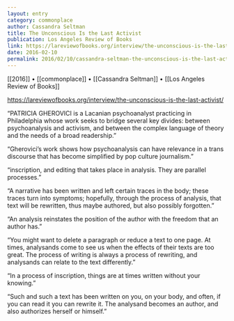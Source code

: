 ```yaml
---
layout: entry
category: commonplace
author: Cassandra Seltman
title: The Unconscious Is the Last Activist
publication: Los Angeles Review of Books
link: https://lareviewofbooks.org/interview/the-unconscious-is-the-last-activist/
date: 2016-02-10
permalink: 2016/02/10/cassandra-seltman-the-unconscious-is-the-last-activist
---
```


[[2016]] • [[commonplace]] • [[Cassandra Seltman]] • [[Los Angeles Review of Books]]

https://lareviewofbooks.org/interview/the-unconscious-is-the-last-activist/

“PATRICIA GHEROVICI is a Lacanian psychoanalyst practicing in Philadelphia whose work seeks to bridge several key divides: between psychoanalysis and activism, and between the complex language of theory and the needs of a broad readership.”

“Gherovici’s work shows how psychoanalysis can have relevance in a trans discourse that has become simplified by pop culture journalism.”

“inscription, and editing that takes place in analysis. They are parallel processes.”

“A narrative has been written and left certain traces in the body; these traces turn into symptoms; hopefully, through the process of analysis, that text will be rewritten, thus maybe authored, but also possibly forgotten.”

“An analysis reinstates the position of the author with the freedom that an author has.”

“You might want to delete a paragraph or reduce a text to one page. At times, analysands come to see us when the effects of their texts are too great. The process of writing is always a process of rewriting, and analysands can relate to the text differently.”

“In a process of inscription, things are at times written without your knowing.”

“Such and such a text has been written on you, on your body, and often, if you can read it you can rewrite it. The analysand becomes an author, and also authorizes herself or himself.”

